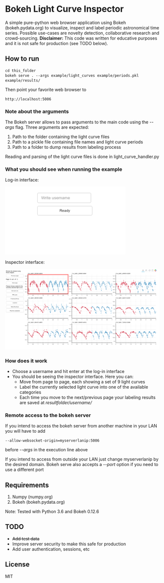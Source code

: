 # Bokeh Light Curve Inspector

A simple pure-python web browser application using Bokeh (bokeh.pydata.org) to visualize, inspect and label periodic astronomical time series. Possible use-cases are novelty detection, collaborative research and crowd-sourcing. **Disclaimer:** This code was written for educative purposes and it is not safe for production (see TODO below).

## How to run

    cd this_folder
    bokeh serve . --args example/light_curves example/periods.pkl example/results/

Then point your favorite web browser to

    http://localhost:5006

### Note about the arguments

The Bokeh server allows to pass arguments to the main code using the *--args* flag. Three arguments are expected:
1. Path to the folder containing the light curve files
2. Path to a pickle file containing file names and light curve periods
3. Path to a folder to dump results from labeling process

Reading and parsing of the light curve files is done in light\_curve\_handler.py

### What you should see when running the example

Log-in interface:

![Log-in interface](/example/capture1.png?raw=true "Log-in interface")

Inspector interface:

![Inspector interface](/example/capture2.png?raw=true "Inspector interface")

### How does it work

* Choose a username and hit enter at the log-in interface
* You should be seeing the inspector interface. Here you can:
    * Move from page to page, each showing a set of 9 light curves
    * Label the currently selected light curve into one of the available categories
    * Each time you move to the next/previous page your labeling results are saved at *resultfolder/username/*

### Remote access to the bokeh server

If you intend to access the bokeh server from another machine in your LAN you will have to add

	--allow-websocket-origin=myserverlanip:5006

before *--args* in the execution line above

If you intend to access from outside your LAN just change myserverlanip by the desired domain. Bokeh serve also accepts a *--port* option if you need to use a different port

## Requirements

1. Numpy (numpy.org)
2. Bokeh (bokeh.pydata.org)

Note: Tested with Python 3.6 and Bokeh 0.12.6

## TODO

* ~~Add test data~~
* Improve server security to make this safe for production
* Add user authentication, sessions, etc

## License

MIT


